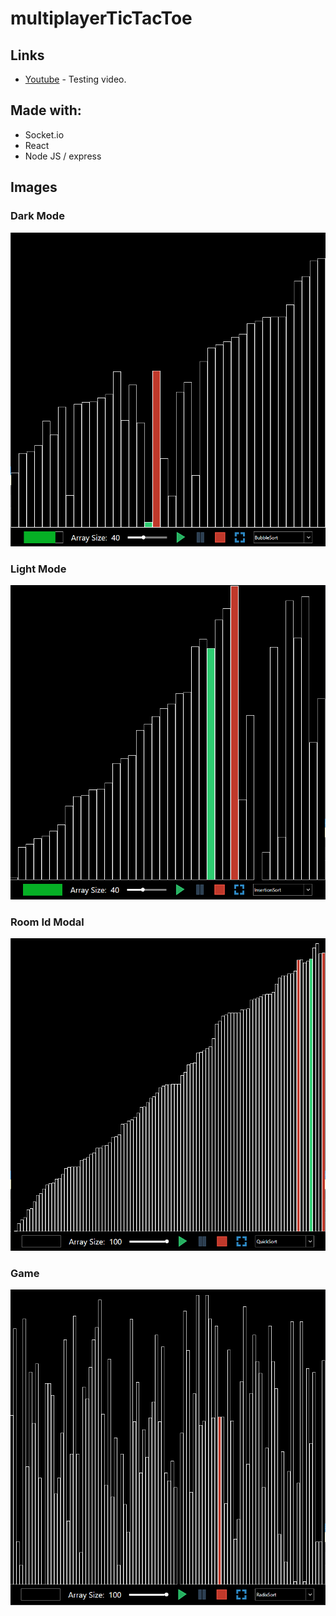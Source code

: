 # multiplayerTicTacToe

## Links
* [Youtube](https://www.youtube.com/watch?v=CuGiLVoadqc) - Testing video.

## Made with:
* Socket.io 
* React
* Node JS / express


## Images

### Dark Mode
![alt text](https://github.com/AugustinSorel/SortingAlgorithmVisualizer/blob/master/Images/BubbleSort.PNG)

### Light Mode
![alt text](https://github.com/AugustinSorel/SortingAlgorithmVisualizer/blob/master/Images/InsertionSort.PNG)

### Room Id Modal
![alt text](https://github.com/AugustinSorel/SortingAlgorithmVisualizer/blob/master/Images/QuickSort.PNG)

### Game
![alt text](https://github.com/AugustinSorel/SortingAlgorithmVisualizer/blob/master/Images/RadixSort.PNG)
